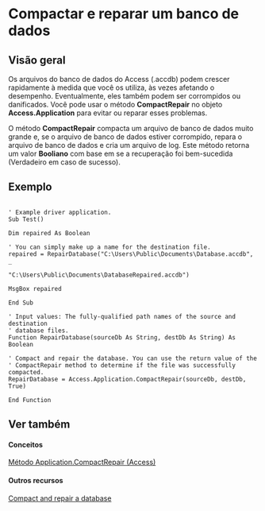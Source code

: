 
# Compactar e reparar um banco de dados

## Visão geral

Os arquivos do banco de dados do Access (.accdb) podem crescer rapidamente à medida que você os utiliza, às vezes afetando o desempenho. Eventualmente, eles também podem ser corrompidos ou danificados. Você pode usar o método  **CompactRepair** no objeto **Access.Application** para evitar ou reparar esses problemas.

O método  **CompactRepair** compacta um arquivo de banco de dados muito grande e, se o arquivo de banco de dados estiver corrompido, repara o arquivo de banco de dados e cria um arquivo de log. Este método retorna um valor **Booliano** com base em se a recuperação foi bem-sucedida (Verdadeiro em caso de sucesso).


## Exemplo


```

' Example driver application.
Sub Test()

Dim repaired As Boolean

' You can simply make up a name for the destination file.
repaired = RepairDatabase("C:\Users\Public\Documents\Database.accdb", _
                              "C:\Users\Public\Documents\DatabaseRepaired.accdb")

MsgBox repaired

End Sub

' Input values: The fully-qualified path names of the source and destination
' database files.
Function RepairDatabase(sourceDb As String, destDb As String) As Boolean

' Compact and repair the database. You can use the return value of the
' CompactRepair method to determine if the file was successfully compacted.
RepairDatabase = Access.Application.CompactRepair(sourceDb, destDb, True)

End Function

```


## Ver também


#### Conceitos


[Método Application.CompactRepair (Access)](4820fd79-d907-21bc-0ad5-5fc096c1ef3b.md)
#### Outros recursos


[Compact and repair a database](https://support.office.com/en-us/article/Compact-and-repair-a-database-6EE60F16-AED0-40AC-BF22-85FA9F4005B2.aspx)